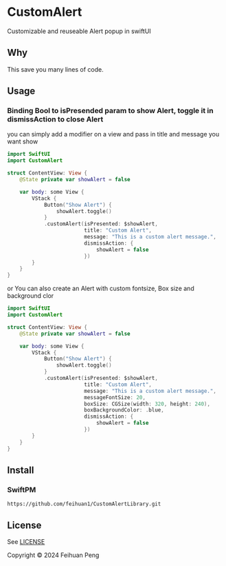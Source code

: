 # CustomAlert

Customizable and reuseable Alert popup in swiftUI

## Why

This save you many lines of code. 


## Usage
### Binding Bool to isPresended param to show Alert, toggle it in dismissAction to close Alert

you can simply add a modifier on a view and pass in title and message you want show
```swift
import SwiftUI
import CustomAlert

struct ContentView: View {
    @State private var showAlert = false

    var body: some View {
        VStack {
            Button("Show Alert") {
                showAlert.toggle()
            }
            .customAlert(isPresented: $showAlert,
                         title: "Custom Alert",
                         message: "This is a custom alert message.",
                         dismissAction: {
                             showAlert = false
                         })
        }
    }
}
```

or You can also create an Alert with custom fontsize, Box size and background clor

```swift
import SwiftUI
import CustomAlert

struct ContentView: View {
    @State private var showAlert = false

    var body: some View {
        VStack {
            Button("Show Alert") {
                showAlert.toggle()
            }
            .customAlert(isPresented: $showAlert,
                         title: "Custom Alert",
                         message: "This is a custom alert message.",
                         messageFontSize: 20,
                         boxSize: CGSize(width: 320, height: 240),
                         boxBackgroundColor: .blue,
                         dismissAction: {
                             showAlert = false
                         })
        }
    }
}
```


## Install

### SwiftPM

```
https://github.com/feihuan1/CustomAlertLibrary.git
```

## License

See [LICENSE](LICENSE)

Copyright © 2024 Feihuan Peng
